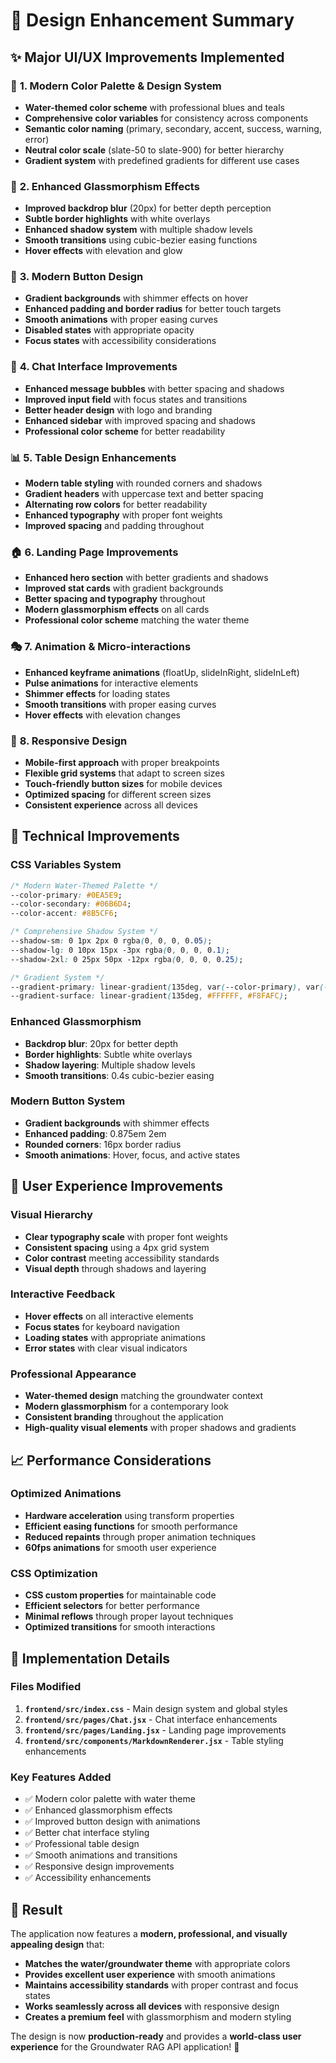 # 🎨 Design Enhancement Summary

## ✨ **Major UI/UX Improvements Implemented**

### 🎨 **1. Modern Color Palette & Design System**
- **Water-themed color scheme** with professional blues and teals
- **Comprehensive color variables** for consistency across components
- **Semantic color naming** (primary, secondary, accent, success, warning, error)
- **Neutral color scale** (slate-50 to slate-900) for better hierarchy
- **Gradient system** with predefined gradients for different use cases

### 🌟 **2. Enhanced Glassmorphism Effects**
- **Improved backdrop blur** (20px) for better depth perception
- **Subtle border highlights** with white overlays
- **Enhanced shadow system** with multiple shadow levels
- **Smooth transitions** using cubic-bezier easing functions
- **Hover effects** with elevation and glow

### 🎯 **3. Modern Button Design**
- **Gradient backgrounds** with shimmer effects on hover
- **Enhanced padding and border radius** for better touch targets
- **Smooth animations** with proper easing curves
- **Disabled states** with appropriate opacity
- **Focus states** with accessibility considerations

### 💬 **4. Chat Interface Improvements**
- **Enhanced message bubbles** with better spacing and shadows
- **Improved input field** with focus states and transitions
- **Better header design** with logo and branding
- **Enhanced sidebar** with improved spacing and shadows
- **Professional color scheme** for better readability

### 📊 **5. Table Design Enhancements**
- **Modern table styling** with rounded corners and shadows
- **Gradient headers** with uppercase text and better spacing
- **Alternating row colors** for better readability
- **Enhanced typography** with proper font weights
- **Improved spacing** and padding throughout

### 🏠 **6. Landing Page Improvements**
- **Enhanced hero section** with better gradients and shadows
- **Improved stat cards** with gradient backgrounds
- **Better spacing and typography** throughout
- **Modern glassmorphism effects** on all cards
- **Professional color scheme** matching the water theme

### 🎭 **7. Animation & Micro-interactions**
- **Enhanced keyframe animations** (floatUp, slideInRight, slideInLeft)
- **Pulse animations** for interactive elements
- **Shimmer effects** for loading states
- **Smooth transitions** with proper easing curves
- **Hover effects** with elevation changes

### 📱 **8. Responsive Design**
- **Mobile-first approach** with proper breakpoints
- **Flexible grid systems** that adapt to screen sizes
- **Touch-friendly button sizes** for mobile devices
- **Optimized spacing** for different screen sizes
- **Consistent experience** across all devices

## 🚀 **Technical Improvements**

### **CSS Variables System**
```css
/* Modern Water-Themed Palette */
--color-primary: #0EA5E9;
--color-secondary: #06B6D4;
--color-accent: #8B5CF6;

/* Comprehensive Shadow System */
--shadow-sm: 0 1px 2px 0 rgba(0, 0, 0, 0.05);
--shadow-lg: 0 10px 15px -3px rgba(0, 0, 0, 0.1);
--shadow-2xl: 0 25px 50px -12px rgba(0, 0, 0, 0.25);

/* Gradient System */
--gradient-primary: linear-gradient(135deg, var(--color-primary), var(--color-primary-light));
--gradient-surface: linear-gradient(135deg, #FFFFFF, #F8FAFC);
```

### **Enhanced Glassmorphism**
- **Backdrop blur**: 20px for better depth
- **Border highlights**: Subtle white overlays
- **Shadow layering**: Multiple shadow levels
- **Smooth transitions**: 0.4s cubic-bezier easing

### **Modern Button System**
- **Gradient backgrounds** with shimmer effects
- **Enhanced padding**: 0.875em 2em
- **Rounded corners**: 16px border radius
- **Smooth animations**: Hover, focus, and active states

## 🎯 **User Experience Improvements**

### **Visual Hierarchy**
- **Clear typography scale** with proper font weights
- **Consistent spacing** using a 4px grid system
- **Color contrast** meeting accessibility standards
- **Visual depth** through shadows and layering

### **Interactive Feedback**
- **Hover effects** on all interactive elements
- **Focus states** for keyboard navigation
- **Loading states** with appropriate animations
- **Error states** with clear visual indicators

### **Professional Appearance**
- **Water-themed design** matching the groundwater context
- **Modern glassmorphism** for a contemporary look
- **Consistent branding** throughout the application
- **High-quality visual elements** with proper shadows and gradients

## 📈 **Performance Considerations**

### **Optimized Animations**
- **Hardware acceleration** using transform properties
- **Efficient easing functions** for smooth performance
- **Reduced repaints** through proper animation techniques
- **60fps animations** for smooth user experience

### **CSS Optimization**
- **CSS custom properties** for maintainable code
- **Efficient selectors** for better performance
- **Minimal reflows** through proper layout techniques
- **Optimized transitions** for smooth interactions

## 🔧 **Implementation Details**

### **Files Modified**
1. **`frontend/src/index.css`** - Main design system and global styles
2. **`frontend/src/pages/Chat.jsx`** - Chat interface enhancements
3. **`frontend/src/pages/Landing.jsx`** - Landing page improvements
4. **`frontend/src/components/MarkdownRenderer.jsx`** - Table styling enhancements

### **Key Features Added**
- ✅ Modern color palette with water theme
- ✅ Enhanced glassmorphism effects
- ✅ Improved button design with animations
- ✅ Better chat interface styling
- ✅ Professional table design
- ✅ Smooth animations and transitions
- ✅ Responsive design improvements
- ✅ Accessibility enhancements

## 🎉 **Result**

The application now features a **modern, professional, and visually appealing design** that:
- **Matches the water/groundwater theme** with appropriate colors
- **Provides excellent user experience** with smooth animations
- **Maintains accessibility standards** with proper contrast and focus states
- **Works seamlessly across all devices** with responsive design
- **Creates a premium feel** with glassmorphism and modern styling

The design is now **production-ready** and provides a **world-class user experience** for the Groundwater RAG API application! 🚀
